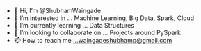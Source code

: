 - 👋 Hi, I’m @ShubhamWaingade
- 👀 I’m interested in ... Machine Learning, Big Data, Spark, Cloud
- 🌱 I’m currently learning ... Data Structures
- 💞️ I’m looking to collaborate on ... Projects around PySpark
- 📫 How to reach me ...waingadeshubhamp@gmail.com

<!---
ShubhamWaingade/ShubhamWaingade is a ✨ special ✨ repository because its `README.md` (this file) appears on your GitHub profile.
You can click the Preview link to take a look at your changes.
--->

